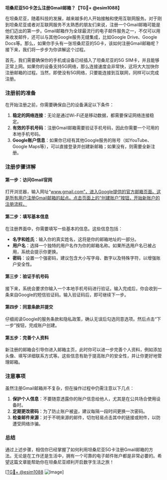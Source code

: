 **坦桑尼亚5G卡怎么注册Gmail邮箱？【TG💪+ @esim1088】**

在坦桑尼亚，随着科技的发展，越来越多的人开始接触和使用互联网服务。对于刚到坦桑尼亚或者对互联网服务不太熟悉的朋友们来说，注册一个Gmail邮箱可能是他们迈出的第一步。Gmail邮箱作为全球最流行的电子邮件服务之一，不仅可以用来收发邮件，还可以与其他Google服务无缝集成，比如Google Drive、Google Docs等。那么，如果你手头有一张坦桑尼亚的5G卡，该如何注册Gmail邮箱呢？接下来，我们将一步步为你讲解这个过程。

首先，我们需要确保你的手机或设备已经插入了坦桑尼亚的5G SIM卡，并且能够正常上网。如果你的设备支持5G网络，那么连接速度会非常快，这将大大加快你注册邮箱的过程。当然，即使没有5G网络，只要能连接到互联网，同样可以完成注册。

### 注册前的准备

在开始注册之前，你需要确保自己的设备满足以下条件：

1. **稳定的网络连接**：无论是通过Wi-Fi还是移动数据，都需要保证网络连接稳定。
2. **有效的手机号码**：注册Gmail邮箱需要验证手机号码，因此你需要一个可用的本地手机号码。
3. **Google账户信息**：如果你已经有其他Google服务的账号（如YouTube、Google Maps等），可以直接登录并创建新邮箱；如果没有，则需要全新注册。

### 注册步骤详解

#### 第一步：访问Gmail官网

打开浏览器，输入网址“www.gmail.com”，进入Google提供的官方邮箱页面。这是所有用户注册Gmail邮箱的起点。点击页面上的“创建账户”按钮，开始新账户的注册流程。

#### 第二步：填写基本信息

在注册界面中，你需要填写一些基本的信息。这些信息包括：

- **名字和姓氏**：输入你的真实姓名，这将是你的邮箱地址的一部分。
- **用户名**：选择一个独特的用户名作为你的邮箱名称。如果所选用户名已被占用，系统会提示你更换。
- **密码**：设置一个强密码，建议包含大小写字母、数字以及特殊字符，以增强账户安全性。

#### 第三步：验证手机号码

接下来，系统会要求你输入一个本地手机号码进行验证。输入完成后，你会收到一条来自Google的短信验证码。输入验证码后，即可继续下一步。

#### 第四步：同意条款并提交

仔细阅读Google的服务条款和隐私政策，确认无误后勾选同意选项。然后点击“下一步”按钮，完成账户创建。

#### 第五步：完善个人资料

新注册的邮箱会引导你进入邮箱主页，此时你可以进一步完善个人资料，例如添加头像、填写详细联系方式等。这些信息有助于提高账户的安全性，并让你更好地管理邮箱。

### 注意事项

虽然注册Gmail邮箱并不复杂，但在操作过程中仍需注意以下几点：

1. **保护个人信息**：不要随意透露你的账户信息给他人，尤其是在公共场合使用设备时。
2. **定期更改密码**：为了防止账户被盗，建议每隔一段时间更换一次密码。
3. **检查邮件来源**：对于不明来源的邮件，切勿轻易点击其中的链接或附件，以防遭受网络诈骗。

### 总结

通过上述步骤，相信你已经掌握了如何利用坦桑尼亚5G卡注册Gmail邮箱的方法。无论是在工作还是生活中，拥有一个可靠的电子邮件账户都是非常必要的。希望这篇文章能帮助你在坦桑尼亚顺利开启数字生活之旅！

[[TG💪+ @esim1088](https://t.me/s/esim1088) ![Image](https://i.postimg.cc/4NQfJmqS/Snipaste-2025-05-13-00-14-12.png)]